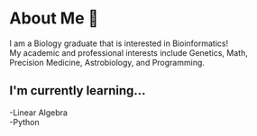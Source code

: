 # About Me 👋
I am a Biology graduate that is interested in Bioinformatics! <br/>
My academic and professional interests include Genetics, Math, <br/>
Precision Medicine, Astrobiology, and Programming. 

## I'm currently learning...
-Linear Algebra <br/>
-Python <br/>

<!--
**MelissaNolan/MelissaNolan** is a ✨ _special_ ✨ repository because its `README.md` (this file) appears on your GitHub profile.

Here are some ideas to get you started:

- 🔭 I’m currently working on ...
- 🌱 I’m currently learning ...
- 👯 I’m looking to collaborate on ...
- 🤔 I’m looking for help with ...
- 💬 Ask me about ...
- 📫 How to reach me: ...
- 😄 Pronouns: ...
- ⚡ Fun fact: ...
-->
